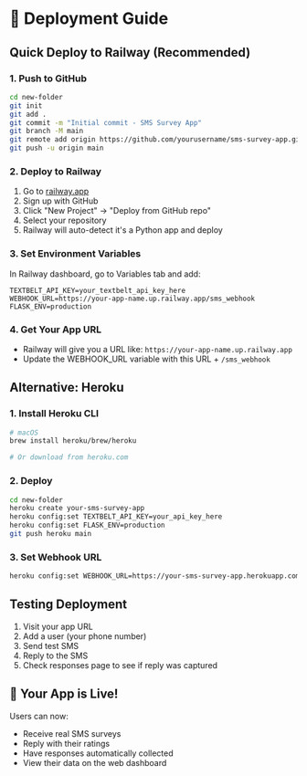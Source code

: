 # 🚀 Deployment Guide

## Quick Deploy to Railway (Recommended)

### 1. Push to GitHub
```bash
cd new-folder
git init
git add .
git commit -m "Initial commit - SMS Survey App"
git branch -M main
git remote add origin https://github.com/yourusername/sms-survey-app.git
git push -u origin main
```

### 2. Deploy to Railway
1. Go to [railway.app](https://railway.app)
2. Sign up with GitHub
3. Click "New Project" → "Deploy from GitHub repo"
4. Select your repository
5. Railway will auto-detect it's a Python app and deploy

### 3. Set Environment Variables
In Railway dashboard, go to Variables tab and add:
```
TEXTBELT_API_KEY=your_textbelt_api_key_here
WEBHOOK_URL=https://your-app-name.up.railway.app/sms_webhook
FLASK_ENV=production
```

### 4. Get Your App URL
- Railway will give you a URL like: `https://your-app-name.up.railway.app`
- Update the WEBHOOK_URL variable with this URL + `/sms_webhook`

## Alternative: Heroku

### 1. Install Heroku CLI
```bash
# macOS
brew install heroku/brew/heroku

# Or download from heroku.com
```

### 2. Deploy
```bash
cd new-folder
heroku create your-sms-survey-app
heroku config:set TEXTBELT_API_KEY=your_api_key_here
heroku config:set FLASK_ENV=production
git push heroku main
```

### 3. Set Webhook URL
```bash
heroku config:set WEBHOOK_URL=https://your-sms-survey-app.herokuapp.com/sms_webhook
```

## Testing Deployment

1. Visit your app URL
2. Add a user (your phone number)
3. Send test SMS
4. Reply to the SMS
5. Check responses page to see if reply was captured

## 🎉 Your App is Live!

Users can now:
- Receive real SMS surveys
- Reply with their ratings
- Have responses automatically collected
- View their data on the web dashboard
